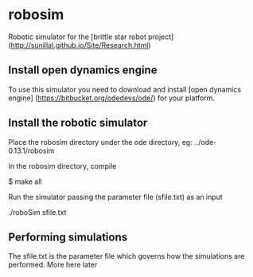 # robosim
Robotic simulator for the [brittle star robot project] (http://sunillal.github.io/Site/Research.html)

## Install open dynamics engine
To use this simulator you need to download and install [open dynamics engine] (https://bitbucket.org/odedevs/ode/) for your platform.

## Install the robotic simulator
Place the robosim directory under the ode directory, eg: ../ode-0.13.1/robosim

In the robosim directory, compile  

$ make all

Run the simulator passing the parameter file (sfile.txt) as an input

./roboSim sfile.txt

## Performing simulations

The sfile.txt is the parameter file which governs how the simulations are performed.
More here later




